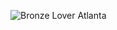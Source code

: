 ![Bronze Lover Atlanta](https://raw.githubusercontent.com/ricoThaka/ricothaka.github.io/master/assets/images/bronzelover.jpg)